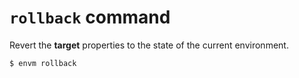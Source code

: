 # `rollback` command

Revert the **target** properties to the state of the current environment.

``` shell
$ envm rollback
```
